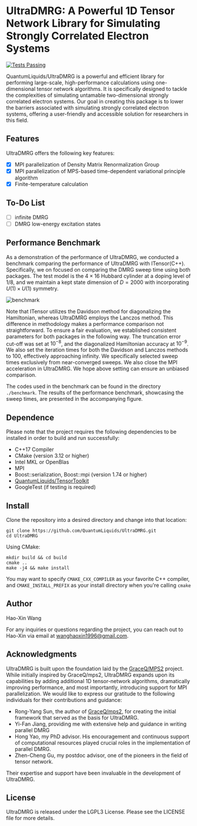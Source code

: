 # UltraDMRG: A Powerful 1D Tensor Network Library for Simulating Strongly Correlated Electron Systems

[![Tests Passing](https://img.shields.io/badge/tests-passing-brightgreen.svg)]()

QuantumLiquids/UltraDMRG is a powerful and efficient library for performing large-scale,
high-performance calculations using one-dimensional tensor network algorithms.
It is specifically designed to tackle the complexities of simulating untamable
two-dimensional strongly correlated electron systems.
Our goal in creating this package is to lower the barriers
associated with simulating strongly correlated electron systems,
offering a user-friendly and accessible solution for researchers in this field.

## Features

UltraDMRG offers the following key features:

- [x] MPI parallelization of Density Matrix Renormalization Group
- [x] MPI parallelization of MPS-based time-dependent variational principle algorithm
- [x] Finite-temperature calculation

## To-Do List

- [ ] infinite DMRG
- [ ] DMRG low-energy excitation states

## Performance Benchmark

As a demonstration of the performance of UltraDMRG,
we conducted a benchmark comparing the performance of UltraDMRG with ITensor(C++).
Specifically, we on focused on comparing the DMRG sweep time using both packages.
The test model is the $4 \times 16$ Hubbard cylinder at a doping level of 1/8,
and we maintain a kept state dimension of $D=2000$ with incorporating $U(1)\times U(1)$ symmetry.

![benchmark](./figure/benchmark_hubbard4x16U1U1.png)

Note that ITensor utilizes the Davidson method for diagonalizing the Hamiltonian,
whereas UltraDMRG employs the Lanczos method.
This difference in methodology makes a performance comparison not straightforward.
To ensure a fair evaluation, we established consistent parameters for both packages
in the following way.
The truncation error cut-off was set at $10^{-8}$,
and the diagonalized Hamiltonian accuracy at $10^{-9}$.
We also set the iteration times for both the Davidson and Lanczos methods to 100,
effectively approaching infinity.
We specifically selected sweep times exclusively from near-converged sweeps.
We also close the MPI acceleration in UltraDMRG.
We hope above setting can ensure an unbiased comparison.

The codes used in the benchmark can be found in the directory `./benchmark`.
The results of the performance benchmark,
showcasing the sweep times, are presented in the accompanying figure.

## Dependence

Please note that the project requires the following dependencies
to be installed in order to build and run successfully:

- C++17 Compiler
- CMake (version 3.12 or higher)
- Intel MKL or OpenBlas
- MPI
- Boost::serialization, Boost::mpi (version 1.74 or higher)
- [QuantumLiquids/TensorToolkit](https://github.com/QuantumLiquids/TensorToolkit)
- GoogleTest (if testing is required)

## Install

Clone the repository into a desired directory and change into that location:

```
git clone https://github.com/QuantumLiquids/UltraDMRG.git
cd UltraDMRG
```

Using CMake:

```
mkdir build && cd build
cmake .. 
make -j4 && make install

```

You may want to specify `CMAKE_CXX_COMPILER` as your favorite C++ compiler,
and `CMAKE_INSTALL_PREFIX` as your install directory when you're calling `cmake`

## Author

Hao-Xin Wang

For any inquiries or questions regarding the project,
you can reach out to Hao-Xin via email at wanghaoxin1996@gmail.com.

## Acknowledgments

UltraDMRG is built upon the foundation laid by the [GraceQ/MPS2](https://mps2.gracequantum.org) project.
While initially inspired by GraceQ/mps2,
UltraDMRG expands upon its capabilities by adding additional 1D tensor-network algorithms, dramatically improving
performance, and most
importantly, introducing support for MPI parallelization.
We would like to express our gratitude to the following individuals for their contributions and guidance:

- Rong-Yang Sun, the author of [GraceQ/mps2](https://mps2.gracequantum.org), for creating the initial framework that
  served as the basis for UltraDMRG.
- Yi-Fan Jiang, providing me with extensive help and guidance in writing parallel DMRG
- Hong Yao, my PhD advisor. His encouragement and continuous support
  of computational resources played crucial roles in the implementation of parallel DMRG.
- Zhen-Cheng Gu, my postdoc advisor, one of the pioneers in the field of tensor network.

Their expertise and support have been invaluable in the development of UltraDMRG.

## License

UltraDMRG is released under the LGPL3 License. Please see the LICENSE file for more details.
